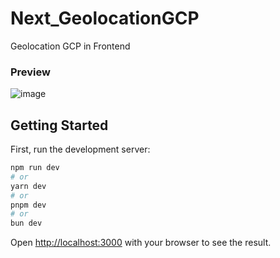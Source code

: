 # Next_GeolocationGCP
Geolocation GCP in Frontend

### Preview
![image](https://github.com/user-attachments/assets/326bab82-ba7e-43db-97d0-5fdd9d75bc4d)

## Getting Started

First, run the development server:

```bash
npm run dev
# or
yarn dev
# or
pnpm dev
# or
bun dev
```

Open [http://localhost:3000](http://localhost:3000) with your browser to see the result.
